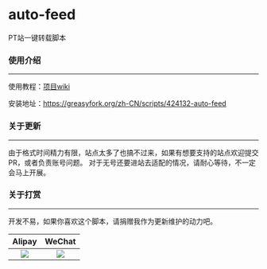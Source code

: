 # auto-feed
PT站一键转载脚本

### 使用介绍
----

使用教程：[项目wiki](https://github.com/tomorrow505/auto_feed_js/wiki)

安装地址：https://greasyfork.org/zh-CN/scripts/424132-auto-feed

### 关于更新
----

由于格式时间精力有限，站点太多了也搞不过来，如果有想要支持的站点欢迎提交PR，或者负责账号问题。
对于无号还要进站去适配的情况，请耐心等待，不一定会马上开展。

### 关于打赏

----

开发不易，如果你喜欢这个脚本，请捐赠我作为更新维护的动力吧。

|                   Alipay                    |                     WeChat                     |
| :-----------------------------------------: | :--------------------------------------------: |
| ![](https://tomorrow505.xyz/img/ali_pay.png) | ![](https://tomorrow505.xyz/img/wechat_pay.png) |

 

